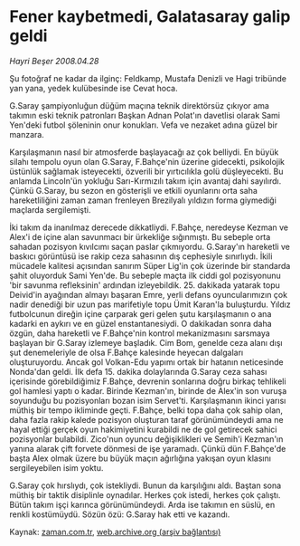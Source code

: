 # Fener kaybetmedi, Galatasaray galip geldi

*Hayri Beşer 2008.04.28*

<tr><td class="metin" colspan="2" style="padding-top: 20px; padding-left: 5px; padding-right: 10px;">Şu fotoğraf ne kadar da ilginç: Feldkamp, Mustafa Denizli ve Hagi tribünde yan yana, yedek kulübesinde ise Cevat hoca.</td></tr><tr><td class="metin" colspan="2" style="padding-top: 20px; padding-left: 5px; padding-right: 10px;"><p>G.Saray şampiyonluğun düğüm maçına teknik direktörsüz çıkıyor ama takımın eski teknik patronları Başkan Adnan Polat'ın davetlisi olarak Sami Yen'deki futbol şöleninin onur konukları. Vefa ve nezaket adına güzel bir manzara.
<p>Karşılaşmanın nasıl bir atmosferde başlayacağı az çok belliydi. En büyük silahı tempolu oyun olan G.Saray, F.Bahçe'nin üzerine gidecekti, psikolojik üstünlük sağlamak isteyecekti, özverili bir yırtıcılıkla golü düşleyecekti. Bu anlamda Lincoln'ün yokluğu Sarı-Kırmızılı takım için avantaj dahi sayılırdı. Çünkü G.Saray, bu sezon en gösterişli ve etkili oyunlarını orta saha hareketliliğini zaman zaman frenleyen Brezilyalı yıldızın forma giymediği maçlarda sergilemişti.
<p>İki takım da inanılmaz derecede dikkatliydi. F.Bahçe, neredeyse Kezman ve Alex'i de içine alan savunmacı bir ürkekliğe sığınmıştı. Bu sebeple orta sahadan pozisyon kıvılcımı saçan paslar çıkmıyordu. G.Saray'ın hareketli ve baskıcı görüntüsü ise rakip ceza sahasının dış cephesiyle sınırlıydı. İkili mücadele kalitesi açısından sanırım Süper Lig'in çok üzerinde bir standarda şahit oluyorduk Sami Yen'de. Bu sebeple maçta ilk ciddi gol pozisyonunu 'bir savunma refleksinin' ardından izleyebildik. 25. dakikada yatarak topu Deivid'in ayağından almayı başaran Emre, yerli defans oyuncularımızın çok nadir denediği bir uzun pas marifetiyle topu Ümit Karan'la buluşturdu. Yıldız futbolcunun direğin içine çarparak geri gelen şutu karşılaşmanın o ana kadarki en aykırı ve en güzel enstantanesiydi. O dakikadan sonra daha özgün, daha hareketli ve F.Bahçe'nin kontrol mekanizmasını sarsmaya başlayan bir G.Saray izlemeye başladık. Cim Bom, genelde ceza alanı dışı şut denemeleriyle de olsa F.Bahçe kalesinde heyecan dalgaları oluşturuyordu. Ancak gol Volkan-Edu yapımı ortak bir hatanın neticesinde Nonda'dan geldi. İlk defa 15. dakika dolaylarında G.Saray ceza sahası içerisinde görebildiğimiz F.Bahçe, devrenin sonlarına doğru birkaç tehlikeli gol hamlesi yaptı o kadar. Birinde Kezman'ın, birinde de Alex'in son vuruşa soyunduğu bu pozisyonları bozan isim Servet'ti. Karşılaşmanın ikinci yarısı müthiş bir tempo ikliminde geçti. F.Bahçe, belki topa daha çok sahip olan, daha fazla rakip kalede pozisyon oluşturan taraf görünümündeydi ama ne hayal ettiği gerçek oyun hakimiyetini kurabildi ne de gol getirecek sahici pozisyonlar bulabildi. Zico'nun oyuncu değişiklikleri ve Semih'i Kezman'ın yanına alarak çift forvete dönmesi de işe yaramadı. Çünkü dün F.Bahçe'de başta Alex olmak üzere bu büyük maçın ağırlığına yakışan oyun klasını sergileyebilen isim yoktu. 
<p>G.Saray çok hırslıydı, çok istekliydi. Bunun da karşılığını aldı. Baştan sona müthiş bir taktik disiplinle oynadılar. Herkes çok istedi, herkes çok çalıştı. Bütün takım işçi karınca görünümündeydi. Arda ise takımın en süslü, en renkli kostümüydü. Sözün özü: G.Saray hak etti ve kazandı.<br/></p></p></p></p></td></tr>

Kaynak: [zaman.com.tr](http://zaman.com.tr/yazar.do?yazino=682440), [web.archive.org (arşiv bağlantısı)](http://web.archive.org/web/20080805011410/http://www.zaman.com.tr:80/yazar.do?yazino=682440)
